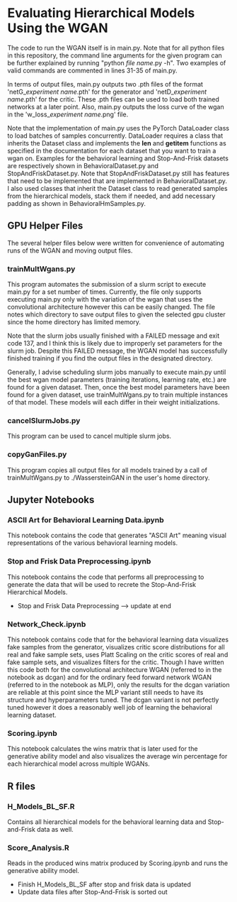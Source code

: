 Evaluating Hierarchical Models Using the WGAN
===============

The code to run the WGAN itself is in main.py. Note that for all python files in this repository, the command line arguments for the given program can be further explained by running "python *file name*.py -h". Two examples of valid commands are commented in lines 31-35 of main.py.    

In terms of output files, main.py outputs two .pth files of the format 'netG_*experiment name*.pth' for the generator and 'netD_*experiment name*.pth' for the critic. These .pth files can be used to load both trained networks at a later point. Also, main.py outputs the loss curve of the wgan in the 'w_loss_*experiment name*.png' file.  

Note that the implementation of main.py uses the PyTorch DataLoader class to load batches of samples concurrently. DataLoader requires a class that inherits the Dataset class and implements the __len__ and __getitem__ functions as specified in the documentation for each dataset that you want to train a wgan on. Examples for the behavioral learning and Stop-And-Frisk datasets are respectively shown in BehavioralDataset.py and StopAndFriskDataset.py. Note that StopAndFriskDataset.py still has features that need to be implemented that are implemented in BehavioralDataset.py. I also used classes that inherit the Dataset class to read generated samples from the hierarchical models, stack them if needed, and add necessary padding as shown in BehavioralHmSamples.py.

## GPU Helper Files

The several helper files below were written for convenience of automating runs of the WGAN and moving output files.

### trainMultWgans.py

This program automates the submission of a slurm script to execute main.py for a set number of times. Currently, the file only supports executing main.py only with the variation of the wgan that uses the convolutional architecture however this can be easily changed. The file notes which directory to save output files to given the selected gpu cluster since the home directory has limited memory.

Note that the slurm jobs usually finished with a FAILED message and exit code 137, and I think this is likely due to improperly set parameters for the slurm job. Despite this FAILED message, the WGAN model has successfully finished training if you find the output files in the designated directory.    

Generally, I advise scheduling slurm jobs manually to execute main.py until the best wgan model parameters (training iterations, learning rate, etc.) are found for a given dataset. Then, once the best model parameters have been found for a given dataset, use trainMultWgans.py to train multiple instances of that model. These models will each differ in their weight initializations.   

### cancelSlurmJobs.py

This program can be used to cancel multiple slurm jobs.

### copyGanFiles.py

This program copies all output files for all models trained by a call of trainMultWgans.py to ./WassersteinGAN in the user's home directory.  

## Jupyter Notebooks

### ASCII Art for Behavioral Learning Data.ipynb

This notebook contains the code that generates "ASCII Art" meaning visual representations of the various behavioral learning models.

### Stop and Frisk Data Preprocessing.ipynb

This notebook contains the code that performs all preprocessing to generate the data that will be used to recrete the Stop-And-Frisk Hierarchical Models.

- Stop and Frisk Data Preprocessing --> update at end

### Network_Check.ipynb

This notebook contains code that for the behavioral learning data visualizes fake samples from the generator, visualizes critic score distributions for all real and fake sample sets, uses Platt Scaling on the critic scores of real and fake sample sets, and visualizes filters for the critic. Though I have written this code both for the convolutional architecture WGAN (referred to in the notebook as dcgan) and for the ordinary feed forward network WGAN (referred to in the notebook as MLP), only the results for the dcgan variation are reliable at this point since the MLP variant still needs to have its structure and hyperparameters tuned. The dcgan variant is not perfectly tuned however it does a reasonably well job of learning the behavioral learning dataset.     

### Scoring.ipynb

This notebook calculates the wins matrix that is later used for the generative ability model and also visualizes the average win percentage for each hierarchical model across multiple WGANs.

## R files

### H_Models_BL_SF.R

Contains all hierarchical models for the behavioral learning data and Stop-and-Frisk data as well.

### Score_Analysis.R

Reads in the produced wins matrix produced by Scoring.ipynb and runs the generative ability model.

- Finish H_Models_BL_SF after stop and frisk data is updated
- Update data files after Stop-And-Frisk is sorted out
